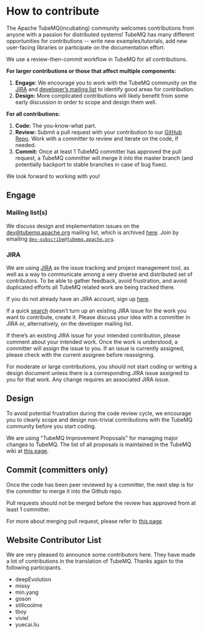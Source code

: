 # How to contribute

The Apache TubeMQ(incubating) community welcomes contributions from anyone with a passion for distributed systems! TubeMQ has many different opportunities for contributions -- write new examples/tutorials, add new user-facing libraries or participate on the documentation effort.

We use a review-then-commit workflow in TubeMQ for all contributions.

**For larger contributions or those that affect multiple components:**

1. **Engage**: We encourage you to work with the TubeMQ community on the [JIRA](https://jira.apache.org/jira/browse/TUBEMQ) and [developer’s mailing list](/contact) to identify good areas for contribution.
2. **Design:** More complicated contributions will likely benefit from some early discussion in order to scope and design them well.

**For all contributions:**

1. **Code:** The you-know-what part.
2. **Review:** Submit a pull request with your contribution to our [GitHub Repo](https://github.com/apache/incubator-tubemq). Work with a committer to review and iterate on the code, if needed.
3. **Commit:** Once at least 1 TubeMQ committer has approved the pull request, a TubeMQ committer will merge it into the master branch (and potentially backport to stable branches in case of bug fixes).

We look forward to working with you!

## Engage

### Mailing list(s)

We discuss design and implementation issues on the [dev@tubemq.apache.org](mailto:dev@tubemq.apache.org) mailing list, which is archived [here](https://lists.apache.org/list.html?dev@tubemq.apache.org). Join by emailing [`dev-subscribe@tubemq.apache.org`](mailto:dev-subscribe@tubemq.apache.org).

### JIRA

We are using [JIRA](https://jira.apache.org/jira/browse/TUBEMQ) as the issue tracking
and project management tool, as well as a way to communicate among a very diverse and distributed set of contributors. To be able to gather feedback, avoid frustration, and avoid duplicated efforts all TubeMQ related work are being tracked there.

If you do not already have an JIRA account, sign up [here](https://jira.apache.org/jira/secure/Signup!default.jspa).

If a quick [search](https://jira.apache.org/jira/projects/TUBEMQ/issues) doesn’t turn up an existing JIRA issue for the work you want to contribute, create it. Please discuss your idea with a committer in JIRA or, alternatively, on the developer mailing list.

If there’s an existing JIRA issue for your intended contribution, please comment about your intended work. Once the work is understood, a committer will assign the issue to you. If an issue is currently assigned, please check with the current assignee before reassigning.

For moderate or large contributions, you should not start coding or writing a design document unless there is a corresponding JIRA issue assigned to you for that work. Any change requires an associated JIRA issue.

## Design

To avoid potential frustration during the code review cycle, we encourage you to clearly scope and design non-trivial contributions with the TubeMQ community before you start coding.

We are using "TubeMQ Improvement Proposals" for managing major changes to TubeMQ. The list of all proposals is maintained in the TubeMQ wiki at [this page](https://cwiki.apache.org/confluence/display/TUBEMQ/TubeMQ+Improvement+Proposals).

## Commit (committers only)

Once the code has been peer reviewed by a committer, the next step is for the committer to merge it into the Github repo.

Pull requests should not be merged before the review has approved from at least 1 committer.

For more about merging pull request, please refer to [this page](https://cwiki.apache.org/confluence/display/TUBEMQ/Merging+Pull+Requests)

## Website Contributor List
We are very pleased to announce some contributors here. They have made a lot of contributions in the translation of TubeMQ. Thanks again to the following participants.
 - deepEvolution
 - missy
 - min.yang
 - goson
 - stillcoolme
 - tboy
 - viviel
 - yuecai.liu